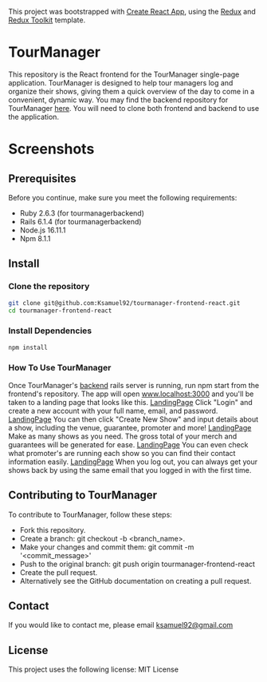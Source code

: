 This project was bootstrapped with [Create React App](https://github.com/facebook/create-react-app), using the [Redux](https://redux.js.org/) and [Redux Toolkit](https://redux-toolkit.js.org/) template.

# TourManager

This repository is the React frontend for the TourManager single-page application. TourManager is designed to help tour managers log and organize their shows, giving them a quick overview of the day to come in a convenient, dynamic way. You may find the backend repository for TourManager [here](https://github.com/Ksamuel92/tourmanager-backend-react). You will need to clone both frontend and backend to use the application.

# Screenshots

## Prerequisites

Before you continue, make sure you meet the following requirements:

- Ruby 2.6.3 (for tourmanagerbackend)
- Rails 6.1.4 (for tourmanagerbackend)
- Node.js 16.11.1
- Npm 8.1.1

## Install

### Clone the repository

```bash
git clone git@github.com:Ksamuel92/tourmanager-frontend-react.git
cd tourmanager-frontend-react
```

### Install Dependencies

```bash
npm install
```

### How To Use TourManager

Once TourManager's [backend](https://github.com/Ksamuel92/tourmanager-backend-react) rails server is running, run npm start from the frontend's repository. The app will open www.localhost:3000 and you'll be taken to a landing page that looks like this. 
[LandingPage](public/assets/LandingPage.png)
Click "Login" and create a new account with your full name, email, and password.
[LandingPage](public/assets/Login.png)
You can then click "Create New Show" and input details about a show, including the venue, guarantee, promoter and more!
[LandingPage](/Users/kyle/tourmanager-frontend-react/public/assets/CreateNewShow.png)
Make as many shows as you need. The gross total of your merch and guarantees will be generated for ease. 
[LandingPage](public/assets/ShowList.png)
You can even check what promoter's are running each show so you can find their contact information easily.
[LandingPage](public/assets/PromoterList.png)
When you log out, you can always get your shows back by using the same email that you logged in with the first time. 

## Contributing to TourManager

To contribute to TourManager, follow these steps:

- Fork this repository.
- Create a branch: git checkout -b <branch_name>.
- Make your changes and commit them: git commit -m '<commit_message>'
- Push to the original branch: git push origin tourmanager-frontend-react
- Create the pull request.
- Alternatively see the GitHub documentation on creating a pull request.

## Contact

If you would like to contact me, please email ksamuel92@gmail.com

## License

This project uses the following license: MIT License
